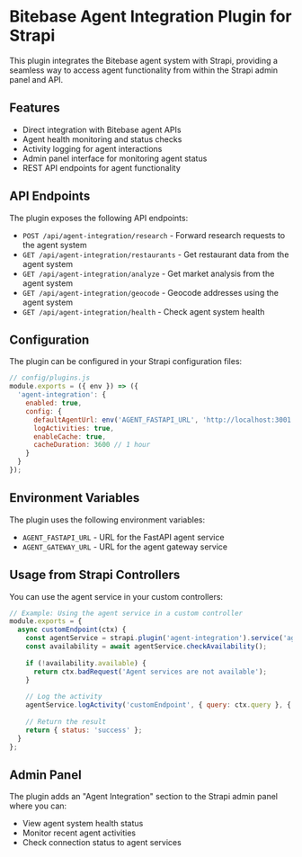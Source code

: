 # Bitebase Agent Integration Plugin for Strapi

This plugin integrates the Bitebase agent system with Strapi, providing a seamless way to access agent functionality from within the Strapi admin panel and API.

## Features

- Direct integration with Bitebase agent APIs
- Agent health monitoring and status checks
- Activity logging for agent interactions
- Admin panel interface for monitoring agent status
- REST API endpoints for agent functionality

## API Endpoints

The plugin exposes the following API endpoints:

- `POST /api/agent-integration/research` - Forward research requests to the agent system
- `GET /api/agent-integration/restaurants` - Get restaurant data from the agent system
- `GET /api/agent-integration/analyze` - Get market analysis from the agent system
- `GET /api/agent-integration/geocode` - Geocode addresses using the agent system
- `GET /api/agent-integration/health` - Check agent system health

## Configuration

The plugin can be configured in your Strapi configuration files:

```js
// config/plugins.js
module.exports = ({ env }) => ({
  'agent-integration': {
    enabled: true,
    config: {
      defaultAgentUrl: env('AGENT_FASTAPI_URL', 'http://localhost:3001'),
      logActivities: true,
      enableCache: true,
      cacheDuration: 3600 // 1 hour
    }
  }
});
```

## Environment Variables

The plugin uses the following environment variables:

- `AGENT_FASTAPI_URL` - URL for the FastAPI agent service
- `AGENT_GATEWAY_URL` - URL for the agent gateway service

## Usage from Strapi Controllers

You can use the agent service in your custom controllers:

```js
// Example: Using the agent service in a custom controller
module.exports = {
  async customEndpoint(ctx) {
    const agentService = strapi.plugin('agent-integration').service('agent-service');
    const availability = await agentService.checkAvailability();
    
    if (!availability.available) {
      return ctx.badRequest('Agent services are not available');
    }
    
    // Log the activity
    agentService.logActivity('customEndpoint', { query: ctx.query }, { result: 'success' });
    
    // Return the result
    return { status: 'success' };
  }
};
```

## Admin Panel

The plugin adds an "Agent Integration" section to the Strapi admin panel where you can:

- View agent system health status
- Monitor recent agent activities
- Check connection status to agent services 